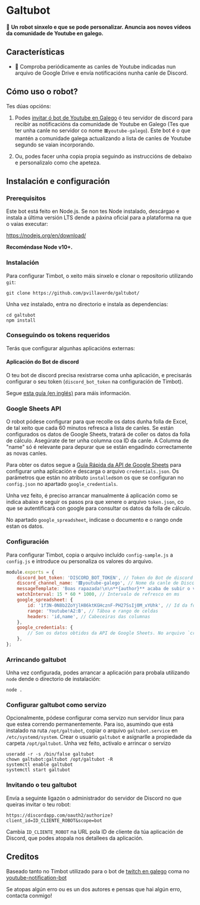 # Galtubot

🤖 **Un robot sinxelo e que se pode personalizar. Anuncia aos novos vídeos da comunidade de Youtube en galego.**

## Características

- 📢 Comproba periódicamente as canles de Youtube indicadas nun arquivo de Google Drive e envía notificacións nunha canle de Discord.

## Cómo uso o robot?

Tes dúas opcións:

1. Podes [invitar ó bot de Youtube en Galego](https://discord.com/oauth2/authorize?client_id=805443544138907689&scope=bot) ó teu servidor de discord para recibir as notificacións da comunidade de Youtube en Galego (Tes que ter unha canle no servidor co nome `🟥youtube-galego`). Este bot é o que mantén a comunidade galega actualizando a lista de canles de Youtube segundo se vaian incorporando.

2. Ou, podes facer unha copia propia seguindo as instruccións de debaixo e personalizalo como che apeteza.

## Instalación e configuración

### Prerequisitos

Este bot está feito en Node.js. Se non tes Node instalado, descárgao e instala a última versión LTS dende a páxina oficial para a plataforma na que o vaias executar:

https://nodejs.org/en/download/

**Recoméndase Node v10+.**

### Instalación

Para configurar Timbot, o xeito máis sinxelo e clonar o repositorio utilizando `git`:

    git clone https://github.com/pvillaverde/galtubot/

Unha vez instalado, entra no directorio e instala as dependencias:

    cd galtubot
    npm install

### Conseguindo os tokens requeridos

Terás que configurar algunhas aplicacións externas:

#### Aplicación do Bot de discord

O teu bot de discord precisa rexistrarse coma unha aplicación, e precisarás configurar o seu token (`discord_bot_token` na configuración de Timbot).

Segue [esta guía (en inglés)](https://github.com/reactiflux/discord-irc/wiki/Creating-a-discord-bot-&-getting-a-token) para máis información.

### Google Sheets API

O robot pódese configurar para que recolle os datos dunha folla de Excel, de tal xeito que cada 60 minutos refresca a lista de canles. Se están configurados os datos de Google Sheets, tratará de coller os datos da folla de cálculo. Asegúrate de ter unha columna coa ID da canle. A Columna de "name" só é relevante para depurar que se están engadindo correctamente as novas canles.

Para obter os datos segue a [Guía Rápida da API de Google Sheets](https://developers.google.com/sheets/api/quickstart/nodejs) para configurar unha aplicación e descarga o arquivo `credentials.json`. Os parámetros que están no atributo `installed`son os que se configuran no `config.json` no apartado `google_credentials`.

Unha vez feito, é preciso arrancar manualmente á aplicación como se indica abaixo e seguir os pasos pra que xenere o arquivo `token.json`, co que se autentificará con google para consultar os datos da folla de cálculo.

No apartado `google_spreadsheet`, indicase o documento e o rango onde estan os datos.

### Configuración

Para configurar Timbot, copia o arquivo incluído `config-sample.js` a `config.js` e introduce ou personaliza os valores do arquivo.

```js
module.exports = {
	discord_bot_token: 'DISCORD_BOT_TOKEN', // Token do Bot de discord
	discord_channel_name: '🟥youtube-galego', // Nome da canle de Discord
	messageTemplate: 'Boas rapazada!\n\n**{author}** acaba de subir o vídeo **{title}**!\n{url}', // Mensaxe plantilla
	watchInterval: 15 * 60 * 1000, // Intervalo de refresco en ms
	google_spreadsheet: {
		id: '1f3N-0N8b2ZoYjlH86ktKGHcznF-PH27SsIj0M_xYUhk', // Id da folla de google
		range: 'Youtube!A2:B', // Táboa e rango de celdas
		headers: 'id,name', // Cabeceiras das columnas
	},
	google_credentials: {
		// Son os datos obtidos da API de Google Sheets. No arquivo `credentials.json`
	},
};
```

### Arrincando galtubot

Unha vez configurada, podes arrancar a aplicación para probala utilizando `node` dende o directorio de instalación:

    node .

### Configurar galtubot como servizo

Opcionalmente, pódese configurar coma servizo nun servidor linux para que estea correndo permanentemente. Para iso, asumindo que está instalado na ruta `/opt/galtubot`, copiar o arquivo `galtubot.service` en `/etc/systemd/system`. Crear o usuario `galtubot` e asignarlle a propiedade da carpeta `/opt/galtubot`. Unha vez feito, activalo e arrincar o servizo

    useradd -r -s /bin/false galtubot
    chown galtubot:galtubot /opt/galtubot -R
    systemctl enable galtubot
    systemctl start galtubot

### Invitando o teu galtubot

Envía a seguinte ligazón o administrador do servidor de Discord no que queiras invitar o teu robot:

`https://discordapp.com/oauth2/authorize?client_id=ID_CLIENTE_ROBOT&scope=bot`

Cambia `ID_CLIENTE_ROBOT` na URL pola ID de cliente da túa aplicación de Discord, que podes atopala nos detallees da aplicación.

## Creditos

Baseado tanto no Timbot utilizado para o bot de [twitch en galego](https://github.com/pvillaverde/twitchgalegobot) coma no [youtube-notification-bot](https://github.com/Snowflake107/youtube-notification-bot)

Se atopas algún erro ou es un dos autores e pensas que hai algún erro, contacta conmigo!
